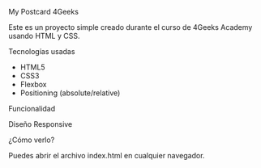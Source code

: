 My Postcard 4Geeks

Este es un proyecto simple creado durante el curso de 4Geeks Academy usando HTML y CSS.


Tecnologías usadas

* HTML5
* CSS3
* Flexbox
* Positioning (absolute/relative)


Funcionalidad

Diseño Responsive


¿Cómo verlo?

Puedes abrir el archivo index.html en cualquier navegador.
